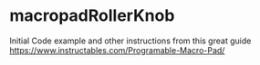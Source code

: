 # macropadRollerKnob

Initial Code example and other instructions from this great guide
https://www.instructables.com/Programable-Macro-Pad/
